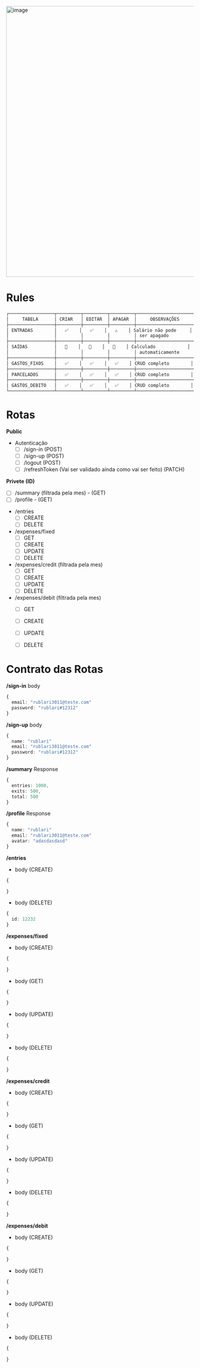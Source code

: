 <img width="952" height="728" alt="image" src="https://github.com/user-attachments/assets/e5f4401d-8758-4b7b-8daa-2ceb43884d44" />

# Rules

```markdown
┌─────────────────┬─────────┬─────────┬─────────┬──────────────────────┐
│     TABELA      │ CRIAR   │ EDITAR  │ APAGAR  │     OBSERVAÇÕES      │
├─────────────────┼─────────┼─────────┼─────────┼──────────────────────┤
│ ENTRADAS        │   ✅    │   ✅    │   ⚠️    │ Salário não pode     │
│                 │         │         │         │ ser apagado          │
├─────────────────┼─────────┼─────────┼─────────┼──────────────────────┤
│ SAÍDAS          │   🚫    │   🚫    │   🚫    │ Calculado            │
│                 │         │         │         │ automaticamente      │
├─────────────────┼─────────┼─────────┼─────────┼──────────────────────┤
│ GASTOS_FIXOS    │   ✅    │   ✅    │   ✅    │ CRUD completo        │
├─────────────────┼─────────┼─────────┼─────────┼──────────────────────┤
│ PARCELADOS      │   ✅    │   ✅    │   ✅    │ CRUD completo        │
├─────────────────┼─────────┼─────────┼─────────┼──────────────────────┤
│ GASTOS_DEBITO   │   ✅    │   ✅    │   ✅    │ CRUD completo        │
└─────────────────┴─────────┴─────────┴─────────┴──────────────────────┘
```

# Rotas

**Public**
- Autenticação
  - [ ] /sign-in (POST)
  - [ ] /sign-up (POST)
  - [ ] /logout (POST)
  - [ ] /refreshToken (Vai ser validado ainda como vai ser feito) (PATCH)

**Privete (ID)**
- [ ] /summary (filtrada pela mes) - (GET)
- [ ] /profile - (GET)
- /entries
  - [ ] CREATE
  - [ ] DELETE
- /expenses/fixed
  - [ ] GET
  - [ ] CREATE
  - [ ] UPDATE
  - [ ] DELETE
- /expenses/credit (filtrada pela mes)
  - [ ] GET
  - [ ] CREATE
  - [ ] UPDATE
  - [ ] DELETE
- /expenses/debit (filtrada pela mes)
  - [ ] GET
  - [ ] CREATE
  - [ ] UPDATE
  - [ ] DELETE
  

# Contrato das Rotas

**/sign-in** body
```typescript
{
  email: "rublari3011@teste.com"
  password: "rublari#12312"
}
```

**/sign-up** body
```typescript
{
  name: "rublari"
  email: "rublari3011@teste.com"
  password: "rublari#12312"
}
```

**/summary** Response
```typescript
{
  entries: 1000,
  exits: 500,
  total: 500
}
```

**/profile** Response
```typescript
{
  name: "rublari"
  email: "rublari3011@teste.com"
  avatar: "adasdasdasd"
}
```

**/entries** 
- body (CREATE)
```typescript
{
 
}
```

- body (DELETE)
```typescript
{
  id: 12232
}
```

**/expenses/fixed** 
- body (CREATE)
```typescript
{
 
}
```

- body (GET)
```typescript
{
 
}
```

- body (UPDATE)
```typescript
{
 
}
```

- body (DELETE)
```typescript
{
 
}
```

**/expenses/credit** 
- body (CREATE)
```typescript
{
 
}
```

- body (GET)
```typescript
{
 
}
```

- body (UPDATE)
```typescript
{
 
}
```

- body (DELETE)
```typescript
{
 
}
```

**/expenses/debit** 
- body (CREATE)
```typescript
{
 
}
```

- body (GET)
```typescript
{
 
}
```

- body (UPDATE)
```typescript
{
 
}
```

- body (DELETE)
```typescript
{
 
}
```


             
